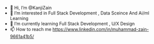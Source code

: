 - 👋 Hi, I’m @KanjiZain
- 👀 I’m interested in Full Stack Development , Data Sceince And Ai/ml Learning
- 🌱 I’m currently learning Full Stack Development , U/X Design
- 📫 How to reach me https://www.linkedin.com/in/muhammad-zain-9661a41b5/

<!---
KanjiZain/KanjiZain is a ✨ special ✨ repository because its `README.md` (this file) appears on your GitHub profile.
You can click the Preview link to take a look at your changes.
--->
